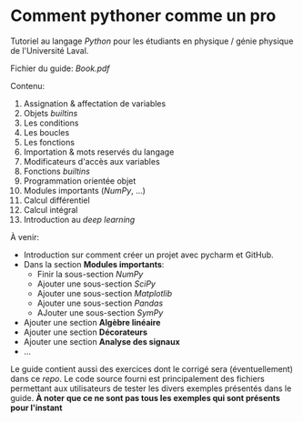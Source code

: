 # Comment pythoner comme un pro
 Tutoriel au langage *Python* pour les étudiants en physique / génie physique de l'Université Laval.
 
 Fichier du guide:
 *Book.pdf*

Contenu:

1. Assignation & affectation de variables
2. Objets *builtins*
3. Les conditions
4. Les boucles
5. Les fonctions
6. Importation & mots reservés du langage
7. Modificateurs d'accès aux variables
8. Fonctions *builtins*
9. Programmation orientée objet
10. Modules importants (*NumPy*, ...)
11. Calcul différentiel
12. Calcul intégral
13. Introduction au *deep learning*

À venir:
- Introduction sur comment créer un projet avec pycharm et GitHub.
- Dans la section **Modules importants**:
  * Finir la sous-section *NumPy*
  * Ajouter une sous-section *SciPy*
  * Ajouter une sous-section *Matplotlib*
  * Ajouter une sous-section *Pandas*
  * AJouter une sous-section *SymPy*
- Ajouter une section **Algèbre linéaire**
- Ajouter une section **Décorateurs**
- Ajouter une section **Analyse des signaux**
- ...

Le guide contient aussi des exercices dont le corrigé sera (éventuellement) dans ce *repo*.
Le code source fourni est principalement des fichiers permettant aux utilisateurs de tester les divers exemples présentés dans le guide. **À noter que ce ne sont pas tous les exemples qui sont présents pour l'instant**
